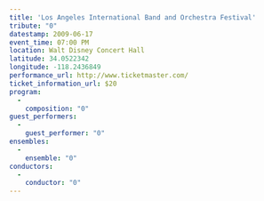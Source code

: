 ```yaml
---
title: 'Los Angeles International Band and Orchestra Festival'
tribute: "0"
datestamp: 2009-06-17
event_time: 07:00 PM
location: Walt Disney Concert Hall
latitude: 34.0522342
longitude: -118.2436849
performance_url: http://www.ticketmaster.com/
ticket_information_url: $20 
program: 
  -
    composition: "0"
guest_performers: 
  -
    guest_performer: "0"
ensembles: 
  -
    ensemble: "0"
conductors: 
  -
    conductor: "0"
---
```

